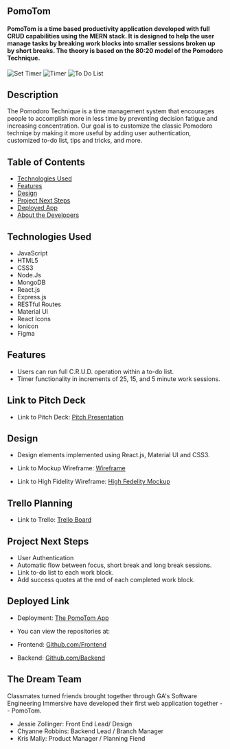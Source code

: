 ## PomoTom

#### PomoTom is a time based productivity application developed with full CRUD capabilities using the MERN stack.  It is designed to help the user manage tasks by breaking work blocks into smaller sessions broken up by short breaks.  The theory is based on the 80:20 model of the Pomodoro Technique.  

<img src="./public/images/SetTimer.png" alt="Set Timer"/>
<img src="./public/images/Timer.png" alt="Timer"/>
<img src="./public/images/ToDoList.png" alt="To Do List"/>

## Description
The Pomodoro Technique is a time management system that encourages people to accomplish more in less time by preventing decision fatigue and increasing concentration. Our goal is to customize the classic Pomodoro techniqe by making it more useful by adding user authentication, customized to-do list, tips and tricks, and more. 


## Table of Contents
* [Technologies Used](#technologiesused)
* [Features](#features)
* [Design](#design)
* [Project Next Steps](#nextsteps)
* [Deployed App](#deployment)
* [About the Developers](#developers)

## <a name="technologiesused"></a>Technologies Used
* JavaScript
* HTML5
* CSS3
* Node.Js
* MongoDB
* React.js
* Express.js
* RESTful Routes
* Material UI
* React Icons
* Ionicon
* Figma

## Features
* Users can run full C.R.U.D. operation within a to-do list. 
* Timer functionality in increments of 25, 15, and 5 minute work sessions.

## Link to Pitch Deck
* Link to Pitch Deck: [Pitch Presentation](https://docs.google.com/presentation/d/1LLj6WNbY9kITghVSYNXZCIMY5GuXAjZPAOAKKIVsH4g/edit?usp=sharing)

## <a name="design"></a>Design
* Design elements implemented using React.js, Material UI and CSS3.

* Link to Mockup Wireframe:
[Wireframe](https://www.figma.com/file/0iEJbs221Ei5F5tpIVyCj6/WireFrame)

* Link to High Fidelity Wireframe:
[High Fedelity Mockup](https://www.figma.com/file/yGUPLZBO8JIZlVR0rFPJ5O/Pomodoro-Mockup-(high-fidelity))

## Trello Planning
* Link to Trello: [Trello Board](https://trello.com/b/SOrCGNfo/pomodoro-group-project)

## <a name="nextsteps"></a>Project Next Steps
* User Authentication
* Automatic flow between focus, short break and long break sessions.  
* Link to-do list to each work block.
* Add success quotes at the end of each completed work block.


## <a name="deployment"></a>Deployed Link
* Deployment: [The PomoTom App](https://pomotom.com/)


* You can view the repositories at:
* Frontend: [Github.com/Frontend](https://github.com/krismally/pomo-frontend)
* Backend: [Github.com/Backend](https://github.com/krismally/pomo-backend)

    
## <a name="developers"></a>The Dream Team
Classmates turned friends brought together through GA's Software Engineering Immersive have developed their first web application together -- PomoTom. 
* Jessie Zollinger: Front End Lead/ Design  
* Chyanne Robbins: Backend Lead / Branch Manager
* Kris Mally: Product Manager / Planning Fiend 



    



